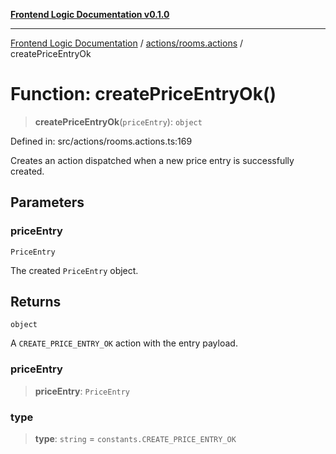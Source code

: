 [**Frontend Logic Documentation v0.1.0**](../../../README.md)

***

[Frontend Logic Documentation](../../../modules.md) / [actions/rooms.actions](../README.md) / createPriceEntryOk

# Function: createPriceEntryOk()

> **createPriceEntryOk**(`priceEntry`): `object`

Defined in: src/actions/rooms.actions.ts:169

Creates an action dispatched when a new price entry is successfully created.

## Parameters

### priceEntry

`PriceEntry`

The created `PriceEntry` object.

## Returns

`object`

A `CREATE_PRICE_ENTRY_OK` action with the entry payload.

### priceEntry

> **priceEntry**: `PriceEntry`

### type

> **type**: `string` = `constants.CREATE_PRICE_ENTRY_OK`
